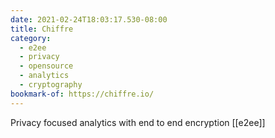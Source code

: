 ```yaml
---
date: 2021-02-24T18:03:17.530-08:00
title: Chiffre
category:
  - e2ee
  - privacy
  - opensource
  - analytics
  - cryptography
bookmark-of: https://chiffre.io/
---
```

Privacy focused analytics with end to end encryption [[e2ee]]
